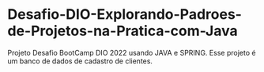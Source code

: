 # Desafio-DIO-Explorando-Padroes-de-Projetos-na-Pratica-com-Java
Projeto Desafio BootCamp DIO 2022 usando JAVA e SPRING. Esse projeto é um banco de dados de cadastro de clientes.
